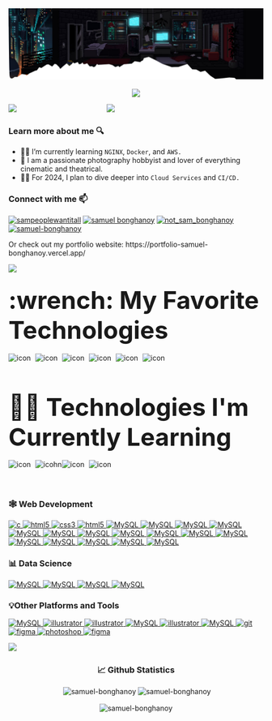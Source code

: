 <img src="top3.png"/>
<p align="center"> <img align="center" src="https://readme-typing-svg.herokuapp.com?font=Press+Start+2P&size=60&duration=4000&pause=700&color=15F7ED&center=true&vCenter=true&random=false&width=1600&height=100&lines=Hello+there!+I'm+Sam;A+Computer+Science+Student;Aspiring+Web+Developer;Anime+and+Photography+nerd+;Data+Science%2FML+enthusiast;and+I+really+hate+C" width="800" /></p> 

<img src="https://user-images.githubusercontent.com/73097560/115834477-dbab4500-a447-11eb-908a-139a6edaec5c.gif" style="max-width: 100%; display: inline-block;">

<a href="https://github.com/walidbosso">   
<img align="right" src="https://i.pinimg.com/originals/5e/b1/16/5eb11602ed6c805919e0842d1b70cc9a.gif" width="310">
</a>

### Learn more about me 🔍

- 👨‍💻 I’m currently learning `NGINX`, `Docker`, and `AWS.`
- 📸 I am a passionate photography hobbyist and lover of everything cinematic and theatrical.
- 💪🏼 For 2024, I plan to dive deeper into `Cloud Services` and `CI/CD.`

<h3 align="left">Connect with me 📫</h3>
<p align="left">
<a href="https://instagram.com/sampeoplewantitall" target="blank"><img src="https://img.shields.io/badge/Instagram-E4405F?style=for-the-badge&logo=instagram&logoColor=white" alt="sampeoplewantitall" height="30" width="130" /></a>
<a href="https://fb.com/Sampeoplewantitall" target="blank"><img src="https://img.shields.io/badge/Facebook-1877F2?style=for-the-badge&logo=facebook&logoColor=white" alt="samuel bonghanoy" height="30" width="120" /></a>
<a href="https://twitter.com/notsambonghanoy" target="blank"><img src="https://img.shields.io/badge/Twitter-1DA1F2?style=for-the-badge&logo=twitter&logoColor=white" alt="not_sam_bonghanoy" height="30" width="100" /></a>
<a href="https://www.linkedin.com/in/samuel-bonghanoy-55283a250" target="blank"><img  src="https://img.shields.io/badge/LinkedIn-0077B5?style=for-the-badge&logo=linkedin&logoColor=white" alt="samuel-bonghanoy" height="30" width="110" /></a>
<!-- <a href="#" target="_blank" rel="noreferrer"> <img src="https://img.shields.io/badge/Twitch-9146FF?style=for-the-badge&logo=twitch&logoColor=white" alt="MySQL" width="100" height="30"/> </a>
<a href="https://open.spotify.com/user/samuleutan" target="_blank" rel="noreferrer"> <img src="https://img.shields.io/badge/Spotify-1ED760?&style=for-the-badge&logo=spotify&logoColor=white" alt="MySQL" width="110" height="30"/> </a> -->
<!-- <a href="https://github.com/Samuel-Bonghanoy" target="blank"><img src="https://img.shields.io/badge/GitHub-100000?style=for-the-badge&logo=github&logoColor=white" alt="samuel-bonghanoy" height="30" width="110" /></a>
<a href="https://github.com/Samuel-Bonghanoy" target="blank"><img src="https://img.shields.io/badge/Steam-000000?style=for-the-badge&logo=steam&logoColor=white" alt="samuel-bonghanoy" height="30" width="90" /></a>
</p> -->
<p>Or check out my portfolio website: https://portfolio-samuel-bonghanoy.vercel.app/ </p>

<img src="https://user-images.githubusercontent.com/73097560/115834477-dbab4500-a447-11eb-908a-139a6edaec5c.gif" style="max-width: 100%; display: inline-block;">

<h3 ><font size="32px">:wrench: My Favorite Technologies</font></h2>

<div style="display: flex; align-items: flex-start;"><img src="https://techstack-generator.vercel.app/react-icon.svg" alt="icon" width="53" height="53" /><img src="https://techstack-generator.vercel.app/js-icon.svg" alt="icon" width="53" height="53" /><img src="https://techstack-generator.vercel.app/ts-icon.svg" alt="icon" width="53" height="53" /><img src="https://techstack-generator.vercel.app/nginx-icon.svg" alt="icon" width="53" height="53" /><img src="https://techstack-generator.vercel.app/mysql-icon.svg" alt="icon" width="53" height="53" /><img src="https://techstack-generator.vercel.app/python-icon.svg" alt="icon" width="53" height="53" /></div>


<h3 ><font size="32px">👨‍💻 Technologies I'm Currently Learning</font></h2>

<div style="display: flex; align-items: flex-start;"><img src="https://techstack-generator.vercel.app/docker-icon.svg" alt="icon" width="53" height="53" /><img src="https://techstack-generator.vercel.app/kubernetes-icon.svg" alt="icohn" width="53" height="53" /><img src="https://techstack-generator.vercel.app/graphql-icon.svg" alt="icon" width="53" height="53" /><img src="https://techstack-generator.vercel.app/aws-icon.svg" alt="icon" width="53" height="53" /></div>

<h3 align="left">🕸️ Web Development</h4>
<p align="left">
   <a href="https://www.cprogramming.com/" target="_blank" rel="noreferrer"> <img src="https://img.shields.io/badge/C-00599C?style=for-the-badge&logo=c&logoColor=white" alt="c" width="60" height="30"/> </a>  
<!--    <a href="https://www.cprogramming.com/" target="_blank" rel="noreferrer"> <img src="https://img.shields.io/badge/c%23-%23239120.svg?style=for-the-badge&logo=c-sharp&logoColor=white" alt="c" width="50" height="30"/> </a>   -->
<!--  <a href="https://www.w3schools.com/java/" target="_blank" rel="noreferrer"> <img src="https://img.shields.io/badge/java-%23ED8B00.svg?style=for-the-badge&logo=openjdk&logoColor=white" alt="css3" width="80" height="30"/> </a> -->
<a href="https://www.w3.org/html/" target="_blank" rel="noreferrer"> <img src="https://img.shields.io/badge/HTML5-E34F26?style=for-the-badge&logo=html5&logoColor=white" alt="html5" width="90" height="30"/> </a>  
<a href="https://www.w3schools.com/css/" target="_blank" rel="noreferrer"> <img src="https://img.shields.io/badge/CSS3-1572B6?style=for-the-badge&logo=css3&logoColor=white" alt="css3" width="80" height="30"/> </a>
<a href="https://www.w3.org/html/" target="_blank" rel="noreferrer"> <img src="https://img.shields.io/badge/vuejs-%2335495e.svg?style=for-the-badge&logo=vuedotjs&logoColor=%234FC08D" alt="html5" width="90" height="30"/> </a>  
    <a href="#" target="_blank" rel="noreferrer"> <img src="https://img.shields.io/badge/Tailwind_CSS-38B2AC?style=for-the-badge&logo=tailwind-css&logoColor=white" alt="MySQL" width="140" height="30"/> </a>
<!-- <a href="#" target="_blank" rel="noreferrer"> <img src="https://img.shields.io/badge/styled--components-DB7093?style=for-the-badge&logo=styled-components&logoColor=white" alt="MySQL" width="180" height="30"/> </a> -->
<!--  <a href="#" target="_blank" rel="noreferrer"> <img src="https://img.shields.io/badge/Bootstrap-563D7C?style=for-the-badge&logo=bootstrap&logoColor=white" alt="MySQL" width="130" height="30"/> </a>  -->
 <a href="#" target="_blank" rel="noreferrer"> <img src="https://img.shields.io/badge/MUI-%230081CB.svg?style=for-the-badge&logo=mui&logoColor=white" alt="MySQL" width="80" height="30"/> </a> 
   <a href="#" target="_blank" rel="noreferrer"> <img src="https://img.shields.io/badge/Framer-black?style=for-the-badge&logo=framer&logoColor=blue" alt="MySQL" width="100" height="30"/> </a>
<a href="#" target="_blank" rel="noreferrer"> <img src="https://img.shields.io/badge/Next-black?style=for-the-badge&logo=next.js&logoColor=white" alt="MySQL" width="90" height="30"/> </a>
   <a href="#" target="_blank" rel="noreferrer"> <img src="https://img.shields.io/badge/redux-%23593d88.svg?style=for-the-badge&logo=redux&logoColor=white" alt="MySQL" width="100" height="30"/> </a>
   <a href="#" target="_blank" rel="noreferrer"> <img src="https://img.shields.io/badge/Prisma-3982CE?style=for-the-badge&logo=Prisma&logoColor=white" alt="MySQL" width="100" height="30"/> </a>
    <a href="#" target="_blank" rel="noreferrer"> <img src="https://img.shields.io/badge/express.js-%23404d59.svg?style=for-the-badge&logo=express&logoColor=%2361DAFB" alt="MySQL" width="130" height="30"/> </a>
    <a href="#" target="_blank" rel="noreferrer"> <img src="https://img.shields.io/badge/Sequelize-52B0E7?style=for-the-badge&logo=Sequelize&logoColor=white" alt="MySQL" width="120" height="30"/> </a>
   <a href="#" target="_blank" rel="noreferrer"> <img src="https://img.shields.io/badge/JWT-black?style=for-the-badge&logo=JSON%20web%20tokens" alt="MySQL" width="80" height="30"/> </a>
  <a href="#" target="_blank" rel="noreferrer"> <img src="https://img.shields.io/badge/MongoDB-%234ea94b.svg?style=for-the-badge&logo=mongodb&logoColor=white" alt="MySQL" width=120" height="30"/> </a>
<a href="#" target="_blank" rel="noreferrer"> <img src="https://img.shields.io/badge/postgres-%23316192.svg?style=for-the-badge&logo=postgresql&logoColor=white" alt="MySQL" width=120" height="30"/> </a>
   <a href="#" target="_blank" rel="noreferrer"> <img src="https://img.shields.io/badge/Supabase-3ECF8E?style=for-the-badge&logo=supabase&logoColor=white" alt="MySQL" width=120" height="30"/> </a>
   <a href="#" target="_blank" rel="noreferrer"> <img src="https://img.shields.io/badge/firebase-%23039BE5.svg?style=for-the-badge&logo=firebase" alt="MySQL" width=120" height="30"/> </a>
   <a href="#" target="_blank" rel="noreferrer"> <img src="https://img.shields.io/badge/-GraphQL-E10098?style=for-the-badge&logo=graphql&logoColor=white" alt="MySQL" width=120" height="30"/> </a>
   <a href="#" target="_blank" rel="noreferrer"> <img src="https://img.shields.io/badge/-ApolloGraphQL-311C87?style=for-the-badge&logo=apollo-graphql" alt="MySQL" width=180" height="30"/> </a>
   <a href="#" target="_blank" rel="noreferrer"> <img src="https://img.shields.io/badge/drizzle-C5F74F?style=for-the-badge&logo=drizzle&logoColor=black" alt="MySQL" width=100" height="30"/> </a>
  
 
<!--    <a href="#" target="_blank" rel="noreferrer"> <img src="https://img.shields.io/badge/.NET-5C2D91?style=for-the-badge&logo=.net&logoColor=white" alt="MySQL" width=90" height="30"/> </a> -->
     



<h3 align="left">📊 Data Science</h4>
<p align="left">
 <a href="#" target="_blank" rel="noreferrer"> <img src="https://img.shields.io/badge/Pandas-2C2D72?style=for-the-badge&logo=pandas&logoColor=white" alt="MySQL" width="100" height="30"/> </a>
   <a href="#" target="_blank" rel="noreferrer"> <img src="https://img.shields.io/badge/numpy-%23013243.svg?style=for-the-badge&logo=numpy&logoColor=white" alt="MySQL" width="100" height="30"/> </a>
    <a href="#" target="_blank" rel="noreferrer"> <img src="https://img.shields.io/badge/Matplotlib-%23ffffff.svg?style=for-the-badge&logo=Matplotlib&logoColor=black" alt="MySQL" width="120" height="30"/> </a>
    <a href="#" target="_blank" rel="noreferrer"> <img src="https://img.shields.io/badge/jupyter-%23FA0F00.svg?style=for-the-badge&logo=jupyter&logoColor=white" alt="MySQL" width="110" height="30"/> </a>
</p>



<h3 align="left">💡Other Platforms and Tools</h4>
<p align="left">
<a href="#" target="_blank" rel="noreferrer"> <img src="https://img.shields.io/badge/Windows-0078D6?style=for-the-badge&logo=windows&logoColor=white" alt="MySQL" width="120" height="30"/> </a>
<a href="https://www.adobe.com/in/products/illustrator.html" target="_blank" rel="noreferrer"> <img src="https://img.shields.io/badge/cent%20os-002260?style=for-the-badge&logo=centos&logoColor=F0F0F0" alt="illustrator" width="110" height="30"/> </a>
<a href="https://www.adobe.com/in/products/illustrator.html" target="_blank" rel="noreferrer"> <img src="https://img.shields.io/badge/Ubuntu-E95420?style=for-the-badge&logo=ubuntu&logoColor=white" alt="illustrator" width="110" height="30"/> </a>
   <a href="#" target="_blank" rel="noreferrer"> <img src="https://img.shields.io/badge/VirtualBox-183A61?logo=virtualbox&logoColor=white&style=for-the-badge" alt="MySQL" width="130" height="30"/> </a>
<a href="https://img.shields.io/badge/netlify-%23000000.svg?style=for-the-badge&logo=netlify&logoColor=#00C7B7" target="_blank" rel="noreferrer"> <img src="https://img.shields.io/badge/shell_script-%23121011.svg?style=for-the-badge&logo=gnu-bash&logoColor=white" alt="illustrator" width="135" height="30"/> </a>
 <a href="#" target="_blank" rel="noreferrer"> <img src="https://img.shields.io/badge/docker-%230db7ed.svg?style=for-the-badge&logo=docker&logoColor=white" alt="MySQL" width=110" height="30"/> </a>
<!-- <a href="#" target="_blank" rel="noreferrer"> <img src="https://img.shields.io/badge/-jest-%23C21325?style=for-the-badge&logo=jest&logoColor=white" alt="figma" width="95" height="30"/> </a> -->
<a href="https://git-scm.com/" target="_blank" rel="noreferrer"> <img src="https://img.shields.io/badge/GIT-E44C30?style=for-the-badge&logo=git&logoColor=white" alt="git" width="70" height="30"/> </a> 
<a href="https://www.figma.com/" target="_blank" rel="noreferrer"> <img src="https://img.shields.io/badge/Figma-F24E1E?style=for-the-badge&logo=figma&logoColor=white" alt="figma" width="95" height="30"/> </a>   
<a href="https://www.photoshop.com/en" target="_blank" rel="noreferrer"> <img src="https://img.shields.io/badge/Adobe%20Photoshop-31A8FF?style=for-the-badge&logo=Adobe%20Photoshop&logoColor=black" alt="photoshop" width="180" height="30"/> </a>
   <a href="#" target="_blank" rel="noreferrer"> <img src="https://img.shields.io/badge/Adobe%20Lightroom-31A8FF.svg?style=for-the-badge&logo=Adobe%20Lightroom&logoColor=white" alt="figma" width="180" height="30"/> </a>

</p>


<img src="https://user-images.githubusercontent.com/73097560/115834477-dbab4500-a447-11eb-908a-139a6edaec5c.gif" style="max-width: 100%; display: inline-block;">
<h3 align="center">📈 Github Statistics</h2>

<p align="center">&nbsp;<img align="center" width="400" src="https://github-readme-stats-git-masterrstaa-rickstaa.vercel.app/api?username=samuel-bonghanoy&theme=tokyonight&show_icons=true&locale=en" alt="samuel-bonghanoy" /> <img align="center" width="400" src="https://github-readme-streak-stats.herokuapp.com/?user=samuel-bonghanoy&theme=tokyonight" alt="samuel-bonghanoy" </p>

<!-- <p align="right"><img align="right" src="https://github-readme-streak-stats.herokuapp.com/?user=samuel-bonghanoy&theme=tokyonight" alt="samuel-bonghanoy" /></p> -->
<!-- <img align="justify" src="https://github-readme-stats.vercel.app/api/top-langs?username=samuel-bonghanoy&theme=tokyonight&show_icons=true&locale=en&layout=compact" alt="samuel-bonghanoy" /> -->
<!-- <p align="center"><img align="center" width="400" src="https://github-readme-stats.vercel.app/api/top-langs?username=samuel-bonghanoy&theme=tokyonight&show_icons=true&locale=en&layout=compact" alt="samuel-bonghanoy" /></p> -->

<!-- <p align="center"><img align="center" width="400" src="https://github-readme-stats.vercel.app/api/top-langs?username=samuel-bonghanoy&show_icons=true&locale=en&layout=compact" alt="samuel-bonghanoy" /></p>
 -->
<p align="center"><img align="center"  width="400" src="https://github-readme-stats-git-masterrstaa-rickstaa.vercel.app/api/top-langs?username=samuel-bonghanoy&show_icons=true&theme=tokyonight&show_icons=true&langs_count=8&locale=en&layout=compact" alt="samuel-bonghanoy" /></p>
